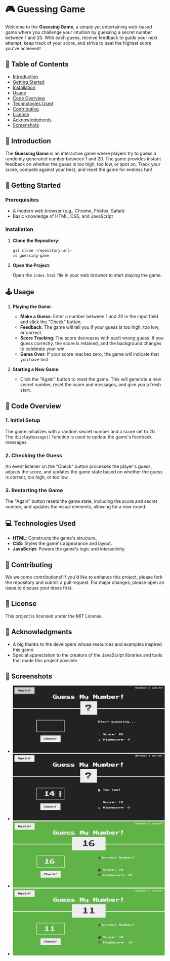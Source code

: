 # 🎮 Guessing Game

Welcome to the **Guessing Game**, a simple yet entertaining web-based game where you challenge your intuition by guessing a secret number between 1 and 20. With each guess, receive feedback to guide your next attempt, keep track of your score, and strive to beat the highest score you've achieved!

## 📑 Table of Contents

- [Introduction](#introduction)
- [Getting Started](#getting-started)
- [Installation](#installation)
- [Usage](#usage)
- [Code Overview](#code-overview)
- [Technologies Used](#technologies-used)
- [Contributing](#contributing)
- [License](#license)
- [Acknowledgments](#acknowledgments)
- [Screenshots](#screenshots)

## 🌟 Introduction

The **Guessing Game** is an interactive game where players try to guess a randomly generated number between 1 and 20. The game provides instant feedback on whether the guess is too high, too low, or spot on. Track your score, compete against your best, and reset the game for endless fun!

## 🚀 Getting Started

### Prerequisites

- A modern web browser (e.g., Chrome, Firefox, Safari)
- Basic knowledge of HTML, CSS, and JavaScript

### Installation

1. **Clone the Repository**:

   ```bash
   git clone <repository-url>
   cd guessing-game
   ```

2. **Open the Project**:

   Open the `index.html` file in your web browser to start playing the game.

## 🕹️ Usage

1. **Playing the Game**:

   - **Make a Guess**: Enter a number between 1 and 20 in the input field and click the "Check" button.
   - **Feedback**: The game will tell you if your guess is too high, too low, or correct.
   - **Score Tracking**: The score decreases with each wrong guess. If you guess correctly, the score is retained, and the background changes to celebrate your win.
   - **Game Over**: If your score reaches zero, the game will indicate that you have lost.

2. **Starting a New Game**:

   - Click the "Again" button to reset the game. This will generate a new secret number, reset the score and messages, and give you a fresh start.

## 🧩 Code Overview

### 1. Initial Setup

The game initializes with a random secret number and a score set to 20. The `displayMessage()` function is used to update the game's feedback messages.

### 2. Checking the Guess

An event listener on the "Check" button processes the player's guess, adjusts the score, and updates the game state based on whether the guess is correct, too high, or too low.

### 3. Restarting the Game

The "Again" button resets the game state, including the score and secret number, and updates the visual elements, allowing for a new round.

## 💻 Technologies Used

- **HTML**: Constructs the game's structure.
- **CSS**: Styles the game's appearance and layout.
- **JavaScript**: Powers the game's logic and interactivity.

## 🤝 Contributing

We welcome contributions! If you'd like to enhance this project, please fork the repository and submit a pull request. For major changes, please open an issue to discuss your ideas first.

## 📜 License

This project is licensed under the MIT License.

## 🙏 Acknowledgments

- A big thanks to the developers whose resources and examples inspired this game.
- Special appreciation to the creators of the JavaScript libraries and tools that made this project possible.

## 📸 Screenshots

- ![Screenshot 1](https://github.com/shamshubham/guess_my_number/blob/master/screenShots/Capture.JPG)
- ![Screenshot 2](https://github.com/shamshubham/guess_my_number/blob/master/screenShots/Capture1.JPG)
- ![Screenshot 3](https://github.com/shamshubham/guess_my_number/blob/master/screenShots/Capture2.JPG)
- ![Screenshot 4](https://github.com/shamshubham/guess_my_number/blob/master/screenShots/Capture3.JPG)

